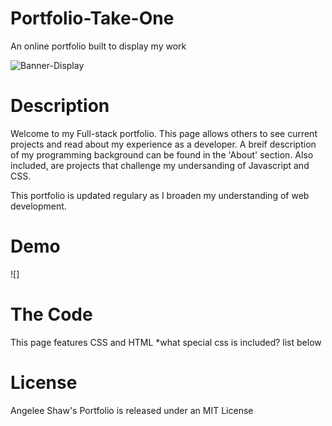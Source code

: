 # Portfolio-Take-One
An online portfolio built to display my work

![Banner-Display](./assests/images/angelee-webpage-portfolio-home.png)

# Description
Welcome to my Full-stack portfolio. This page allows others to see current projects and read about my experience as a developer. A breif description of my programming background can be found in the 'About' section. Also included, are projects that challenge my undersanding of Javascript and CSS. 

This portfolio is updated regulary as I broaden my understanding of web development. 

# Demo 
![]



# The Code
This page features CSS and HTML
*what special css is included? list below 

# License
Angelee Shaw's Portfolio is released under an MIT License 